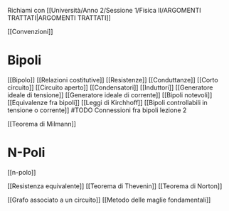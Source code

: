 Richiami con [[Università/Anno 2/Sessione 1/Fisica II/ARGOMENTI TRATTATI|ARGOMENTI TRATTATI]]

[[Convenzioni]]

# Bipoli
[[Bipolo]]
[[Relazioni costitutive]]
[[Resistenze]]
[[Conduttanze]]
[[Corto circuito]]
[[Circuito aperto]]
[[Condensatori]]
[[Induttori]]
[[Generatore ideale di tensione]]
[[Generatore ideale di corrente]]
[[Bipoli notevoli]]
[[Equivalenze fra bipoli]]
[[Leggi di Kirchhoff]]
[[Bipoli controllabili in tensione o corrente]]
#TODO Connessioni fra bipoli lezione 2

[[Teorema di Milmann]]

# N-Poli
[[n-polo]]

[[Resistenza equivalente]]
[[Teorema di Thevenin]]
[[Teorema di Norton]]


[[Grafo associato a un circuito]]
[[Metodo delle maglie fondamentali]]